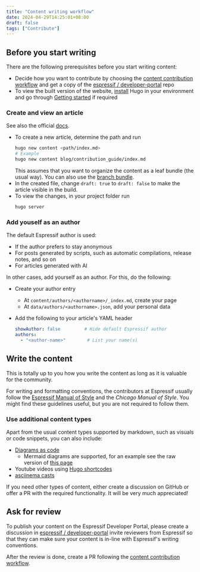 ```yaml
---
title: "Content writing workflow"
date: 2024-04-29T14:25:01+08:00
draft: false
tags: ["Contribute"]
---
```


## Before you start writing

There are the following prerequisites before you start writing content:

- Decide how you want to contribute by choosing the [content contribution workflow](../content-contrib-workflow "Content contribution workflow") and get a copy of the [espressif / developer-portal][] repo
- To view the built version of the website, [install](https://gohugo.io/installation/) Hugo in your environment and go through [Getting started](https://gohugo.io/getting-started/) if required

[espressif / developer-portal]: https://github.com/espressif/developer-portal "Espressif Developer Portal"


### Create and view an article

See also the official [docs](https://gohugo.io/getting-started/quick-start/#add-content).

- To create a new article, determine the path and run
  ```sh
  hugo new content <path/index.md>
  # Example
  hugo new content blog/contribution_guide/index.md
  ```
  This assumes that you want to organize the content as a leaf bundle (the usual way). You can also use the [branch bundle](https://gohugo.io/content-management/page-bundles/#comparison).
- In the created file, change `draft: true` to `draft: false` to make the article visible in the build.
- To view the changes, in your project folder run
  ```sh
  hugo server
  ```

### Add youself as an author

The default Espressif author is used:

- If the author prefers to stay anonymous
- For posts generated by scripts, such as automatic compilations, release notes, and so on
- For articles generated with AI

In other cases, add yourself as an author. For this, do the following:

- Create your author entry
  - At `content/authors/<authorname>/_index.md`, create your page
  - At `data/authors/<authorname>.json`, add your personal data

- Add the following to your article's YAML header

  ```yaml
  showAuthor: false         # Hide default Espressif author
  authors:
    - "<author-name>"        # List your name(s)
  ```


## Write the content

This is totally up to you how you write the content as long as it is valuable for the community.

For writing and formatting conventions, the contributors at Espressif usually follow the [Espressif Manual of Style](https://mos.espressif.com/) and the *Chicago Manual of Style*. You might find these guidelines useful, but you are not required to follow them.

### Use additional content types

Apart from the usual content types supported by markdown, such as visuals or code snippets, you can also include:

- [Diagrams as code](https://gohugo.io/content-management/diagrams/)
  - Mermaid diagrams are supported, for an example see the raw version of [this page](../content-contrib-workflow "Content contribution workflow")
- Youtube videos using [Hugo shortcodes](https://gohugo.io/content-management/shortcodes/#youtube)
- [asciinema casts](../asciinema_casts "asciinema casts")

If you need other types of content, either create a discussion on GitHub or offer a PR with the required functionality. It will be very much appreciated!


## Ask for review

To publish your content on the Espressif Developer Portal, please create a discussion in [espressif / developer-portal][] invite reviewers from Espressif so that they can make sure your content is in-line with Espressif's writing conventions.

After the review is done, create a PR following the [content contribution workflow](../content-contrib-workflow "Content contribution workflow").
